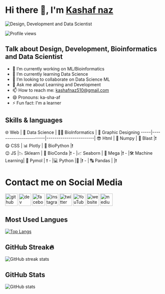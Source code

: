 # Hi there 👋, I'm [Kashaf naz](https://kashaf-portfolio.netlify.app/)

![Design, Development and Data Scientist](https://media-exp1.licdn.com/dms/image/C4D16AQEEeNG_bsWjVw/profile-displaybackgroundimage-shrink_350_1400/0/1631340893358?e=1639008000&v=beta&t=XENTgCneZwLyK46Z65AtjgOJt_JTmLg7i5qKnwiUFiE)

![Profile views](https://gpvc.arturio.dev/kashaf874)  


## Talk about Design, Development, Bioinformatics and Data Scientist 


- 🔭 I’m currently working on ML/Bioinformatics
- 🌱 I’m currently learning Data Science 
- 👯 I’m looking to collaborate on Data Science ML 
- 💬 Ask me about Learning and Development 
- 📫 How to reach me: kashafnaz510@gmail.com 
- 😄 Pronouns: ka-sha-af 
- ⚡ Fun fact: I'm a learner 



## Skills & languages


🌐 Web  |   📅 Data Science    | 👩‍🔬 BioInformatics    | 🥰 Graphic Designing
-----|------------------------|------------------------|
 😎 Html | 🍻 Numpy          | 🧬 Blast               |❗
 😋 CSS  | 📊 Plotly         | 🧬 BioPython            |❗    
 😉 JS   |📉 Sklearn         | 🧬 BioConda            |❗
    -    |📈 Seaborn         | 🧬 Mega               |❗
    -    |🛠  Machine Learning| 🧬 Pymol             |  ❗
    -    |💻 Python            |🧬                    |❗
    -    | 🔠 Pandas           |                       |❗
 

# Contact me on Social Media


[<img src='https://cdn.jsdelivr.net/npm/simple-icons@3.0.1/icons/github.svg' alt='github' height='40'>](https://github.com/kashaf874)  [<img src='https://cdn.jsdelivr.net/npm/simple-icons@3.0.1/icons/dev-dot-to.svg' alt='dev' height='40'>](https://dev.to/kashaf874)  [<img src='https://cdn.jsdelivr.net/npm/simple-icons@3.0.1/icons/facebook.svg' alt='facebook' height='40'>](https://www.facebook.com/https://www.facebook.com/kashaf.naz.733/)  [<img src='https://cdn.jsdelivr.net/npm/simple-icons@3.0.1/icons/instagram.svg' alt='instagram' height='40'>](https://www.instagram.com/https://www.instagram.com/kashafnazofficial//)  [<img src='https://cdn.jsdelivr.net/npm/simple-icons@3.0.1/icons/twitter.svg' alt='twitter' height='40'>](https://twitter.com/FROZEN53300196)  [<img src='https://cdn.jsdelivr.net/npm/simple-icons@3.0.1/icons/youtube.svg' alt='YouTube' height='40'>](https://www.youtube.com/channel/Kashaf_Naz)  [<img src='https://cdn.jsdelivr.net/npm/simple-icons@3.0.1/icons/icloud.svg' alt='website' height='40'>](https://kashaf-portfolio.netlify.app/)  [<img src='https://cdn.jsdelivr.net/npm/simple-icons@3.0.1/icons/medium.svg' alt='medium' height='40'>](https://medium.com/@Kashaf_Naz)  


## Most Used Langues

[![Top Langs](https://github-readme-stats.vercel.app/api/top-langs/?username=kashaf874)](https://github.com/anuraghazra/github-readme-stats)


## GitHub Streak🔥


![GitHub streak stats](https://github-readme-streak-stats.herokuapp.com/?user=kashaf874)  

## GitHub Stats

![GitHub stats](https://github-readme-stats.vercel.app/api?username=kashaf874&show_icons=true)  






